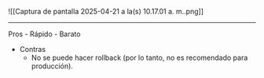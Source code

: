 ![[Captura de pantalla 2025-04-21 a la(s) 10.17.01 a. m..png]]
***
Pros
	- Rápido
	- Barato
- Contras
	- No se puede hacer rollback (por lo tanto, no es recomendado para producción).